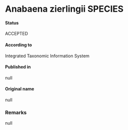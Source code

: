 Anabaena zierlingii SPECIES
=======

#### Status
ACCEPTED

#### According to
Integrated Taxonomic Information System

#### Published in
null

#### Original name
null

### Remarks
null